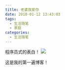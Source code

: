 ```yaml
---
title: 老婆我爱你
date: 2018-01-12 13:43:03
tags:
  - 生活随笔
  - 家庭
categories: 
  - 生活随笔
---
```

程序员式的表白！
![](images/love.png)
<!-- more -->
这是我的第一遍博客！
